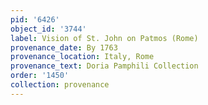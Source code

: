 ```yaml
---
pid: '6426'
object_id: '3744'
label: Vision of St. John on Patmos (Rome)
provenance_date: By 1763
provenance_location: Italy, Rome
provenance_text: Doria Pamphili Collection
order: '1450'
collection: provenance
---
```


